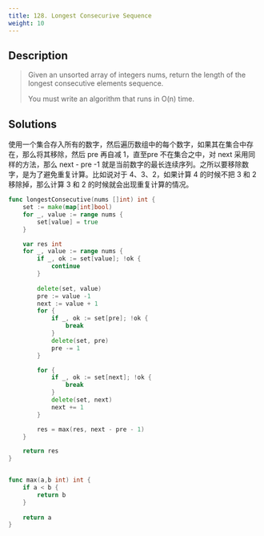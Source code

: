 ```yaml
---
title: 128. Longest Consecurive Sequence
weight: 10
---
```


## Description
> Given an unsorted array of integers nums, return the length of the longest consecutive elements sequence.
> 
> You must write an algorithm that runs in O(n) time.


## Solutions
使用一个集合存入所有的数字，然后遍历数组中的每个数字，如果其在集合中存在，那么将其移除，然后 pre 再自减 1，直至pre 不在集合之中，对 next 采用同样的方法，那么 next - pre -1 就是当前数字的最长连续序列。之所以要移除数字，是为了避免重复计算。比如说对于 4、3、2，如果计算 4 的时候不把 3 和 2 移除掉，那么计算 3 和 2 的时候就会出现重复计算的情况。
```go
func longestConsecutive(nums []int) int {
	set := make(map[int]bool)
	for _, value := range nums {
		set[value] = true
	}

	var res int
	for _, value := range nums {
		if _, ok := set[value]; !ok {
			continue
		}
		
		delete(set, value)
		pre := value -1
		next := value + 1
		for {
			if _, ok := set[pre]; !ok {
				break
			} 
			delete(set, pre)
			pre -= 1
		}

		for {
			if _, ok := set[next]; !ok {
				break
			}
			delete(set, next)
			next += 1
		}

		res = max(res, next - pre - 1)
	}

	return res
}


func max(a,b int) int {
    if a < b {
        return b
    }
    
    return a
}
```
